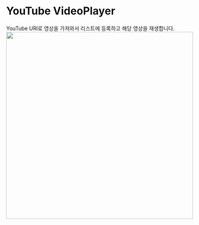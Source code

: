 # YouTube VideoPlayer

YouTube URl로 영상을 가져와서 리스트에 등록하고 해당 영상을 재생합니다.
<img src="https://user-images.githubusercontent.com/59474775/128142241-202f2c56-17c9-4b42-bb86-3139a1ec559c.gif" width = 500>

